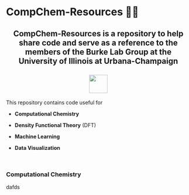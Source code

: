 # CompChem-Resources 🤖🧪
<h2 align="center">
  CompChem-Resources is a repository to help share code and serve as a reference to the members of the Burke Lab Group at the University of Illinois at Urbana-Champaign
  <br>
  <br>
  <img height="50" src="https://web.faa.illinois.edu/app/uploads/sites/14/2022/12/blockI_800x610-500x0-c-default.jpg" />
</h2>
This repository contains code useful for

* **Computational Chemistry**
  
* **Density Functional Theory** (DFT)
* **Machine Learning**
* **Data Visualization**

<br>

### Computational Chemistry
dafds
